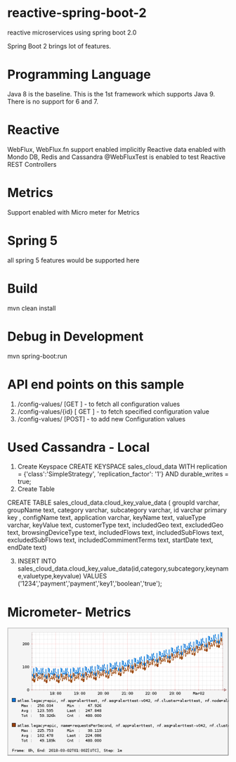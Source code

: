 # reactive-spring-boot-2
reactive microservices using spring boot 2.0

Spring Boot 2 brings lot of features.

# Programming Language 
Java 8 is the baseline. This is the 1st framework which  supports Java 9. There is no support for 6 and 7.


# Reactive
 WebFlux, WebFlux.fn support enabled implicitly
 Reactive data enabled with Mondo DB, Redis and Cassandra
 @WebFluxTest is enabled to test Reactive REST Controllers

# Metrics
  Support enabled with Micro meter for Metrics 
# Spring 5 
   all spring 5 features would be supported here 
# Build 
   mvn clean install
# Debug in Development
  mvn spring-boot:run 



# API end points on this sample
  1. /config-values/ [GET ]  - to fetch all configuration values
  2. /config-values/{id}  [ GET ]  - to fetch specified configuration value
  3. /config-values/      [POST]  -  to add new Configuration values 


# Used Cassandra - Local 
1. Create Keyspace
     CREATE KEYSPACE sales_cloud_data WITH replication = {'class':'SimpleStrategy', 'replication_factor': '1'} AND durable_writes = true;
2. Create Table 

CREATE TABLE sales_cloud_data.cloud_key_value_data (
groupId  varchar,
groupName text,
category varchar,
subcategory varchar,
id  varchar primary key ,
configName text,
application varchar,
keyName text,
valueType varchar,
keyValue text,
customerType text,
includedGeo text,
excludedGeo text,
browsingDeviceType text,
includedFlows text,
includedSubFlows text,
excludedSubFlows text,
includedCommimentTerms text,
startDate text,
endDate text)


3. INSERT INTO sales_cloud_data.cloud_key_value_data(id,category,subcategory,keyname,valuetype,keyvalue) VALUES ('1234','payment','payment','key1','boolean','true');


# Micrometer- Metrics
![Atlas-Metrics](https://github.com/ERS-HCL/reactive-spring-boot-2/blob/master/docs/metrics-graph.png?raw=true)
